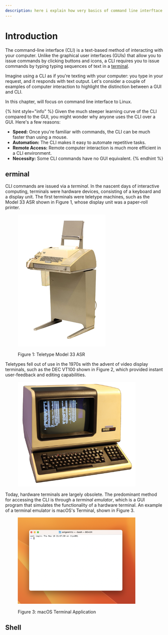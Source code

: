 ```yaml
---
description: here i explain how very basics of command line interftace
---
```


# Introduction

The command-line interface (CLI) is a text-based method of interacting with your computer. Unlike the graphical user interfaces (GUIs) that allow you to issue commands by clicking buttons and icons, a CLI requires you to issue commands by typing typing sequences of text in a [terminal](broken-reference).&#x20;

Imagine using a CLI as if you're texting with your computer: you type in your request, and it responds  with text output. Let's consider a couple of examples of computer interaction to highlight the distinction between a GUI and CLI.&#x20;

In this chapter, will focus on command line interface to Linux.

{% hint style="info" %}
Given the much steeper learning curve of the CLI compared to the GUI, you might wonder why anyone uses the CLI over a GUI. Here's a few reasons:

* **Speed:** Once you're familiar with commands, the CLI can be much faster than using a mouse.
* **Automation:** The CLI makes it easy to automate repetitive tasks.
* **Remote Access:** Remote computer interaction is much more efficient in a CLI environment.&#x20;
* **Necessity:** Some CLI commands have no GUI equivalent.
{% endhint %}

## erminal

CLI commands are issued via a _terminal_. In the nascent days of interactive computing, terminals were hardware devices, consisting of a keyboard and a display unit. The first terminals were teletype machines, such as the Model 33 ASR shown in Figure 1, whose display unit was a paper-roll printer.

<figure><img src="../.gitbook/assets/560px-Teletype-IMG_7287.jpg" alt="" width="280"><figcaption><p>Figure 1: Teletype Model 33 ASR</p></figcaption></figure>

Teletypes fell out of use in the 1970s with the advent of video display terminals, such as the DEC VT100 shown in Figure 2, which provided instant user-feedback and editing capabilities.&#x20;

<figure><img src="../.gitbook/assets/1200px-DEC_VT100_terminal_transparent.png" alt="" width="375"><figcaption></figcaption></figure>

Today, hardware terminals are largely obsolete. The predominant method for accessing the CLI is through a _terminal emulator_, which is a GUI program that simulates the functionality of a hardware terminal. An example of a terminal emulator is macOS's Terminal, shown in Figure 3.&#x20;

<figure><img src="../.gitbook/assets/Screenshot 2023-05-19 at 5.46.26 PM.png" alt="" width="375"><figcaption><p>Figure 3: macOS Terminal Application</p></figcaption></figure>



## Shell
